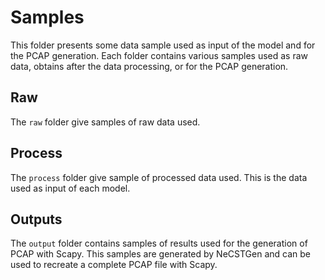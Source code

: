 # Samples

This folder presents some data sample used as input of the model and for the PCAP generation. Each folder contains various samples used as raw data, obtains after the data processing, or for the PCAP generation. 

## Raw

The `raw` folder give samples of raw data used.

## Process

The `process` folder give sample of processed data used. This is the data used as input of each model.

## Outputs

The `output` folder contains samples of results used for the generation of PCAP with Scapy. This samples are generated by NeCSTGen and can be used to recreate a complete PCAP file with Scapy.
